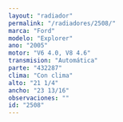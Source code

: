 ```yaml
---
layout: "radiador"
permalink: "/radiadores/2508/"
marca: "Ford"
modelo: "Explorer"
ano: "2005"
motor: "V6 4.0, V8 4.6"
transmision: "Automática"
parte: "432287"
clima: "Con clima"
alto: "21 1/4"
ancho: "23 13/16"
observaciones: ""
id: "2508"
---
```



